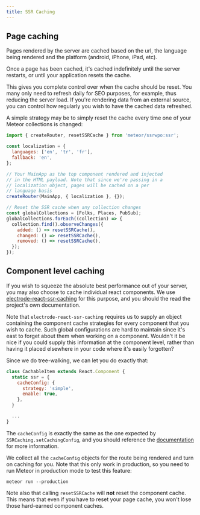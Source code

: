 ```yaml
---
title: SSR Caching
---
```


## Page caching

Pages rendered by the server are cached based on the url, the language being rendered
and the platform (android, iPhone, iPad, etc).

Once a page has been cached, it's cached indefinitely until the server restarts, or
until your application resets the cache.

This gives you complete control over when the cache should be reset. You many only
need to refresh daily for SEO purposes, for example, thus reducing the server load.
If you're rendering data from an external source, you can control how regularly you
wish to have the cached data refreshed.

A simple strategy may be to simply reset the cache every time one of your Meteor collections
is changed:

````javascript
import { createRouter, resetSSRCache } from 'meteor/ssrwpo:ssr';

const localization = {
  languages: ['en', 'tr', 'fr'],
  fallback: 'en',
};

// Your MainApp as the top component rendered and injected
// in the HTML payload. Note that since we're passing in a
// localization object, pages will be cached on a per
// language basis
createRouter(MainApp, { localization }, {});

// Reset the SSR cache when any collection changes
const globalCollections = [Folks, Places, PubSub];
globalCollections.forEach((collection) => {
  collection.find().observeChanges({
    added: () => resetSSRCache(),
    changed: () => resetSSRCache(),
    removed: () => resetSSRCache(),
  });
});
````

## Component level caching

If you wish to squeeze the absolute best performance out of your server, you may also
choose to cache individual react components. We use
[electrode-react-ssr-caching](https://github.com/electrode-io/electrode-react-ssr-caching)
for this purpose, and you should the read the project's own documentation.

Note that `electrode-react-ssr-caching` requires us to supply an object containing
the component cache strategies for every component that you wish to cache.
Such global configurations are hard to maintain since it's east to forget about them
when working on a component. Wouldn't it be nice if you could supply this information at
the component level, rather than having it placed elsewhere in your code where
it's easily forgotten?

Since we do tree-walking, we can let you do exactly that:

````javascript
class CachableItem extends React.Component {
  static ssr = {
    cacheConfig: {
      strategy: 'simple',
      enable: true,
    },
  }

  ...
}
````

The `cacheConfig` is exactly the same as the one expected by `SSRCaching.setCachingConfig`,
and you should reference the [documentation](https://github.com/electrode-io/electrode-react-ssr-caching)
for more information.

We collect all the `cacheConfig` objects for the route being rendered and turn on caching
for you. Note that this only work in production, so you need to run Meteor in production mode
to test this feature:

````
meteor run --production
````

Note also that calling `resetSSRCache` will **not** reset the component cache. This means that even
if you have to reset your page cache, you won't lose those hard-earned component caches.
